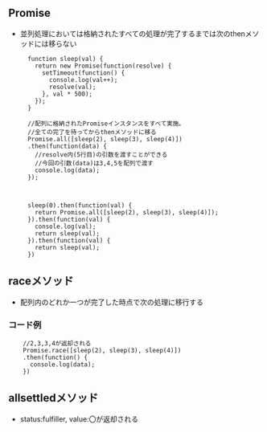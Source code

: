 ## Promise
- 並列処理においては格納されたすべての処理が完了するまでは次のthenメソッドには移らない

        function sleep(val) {
          return new Promise(function(resolve) {
            setTimeout(function() {
              console.log(val++);
              resolve(val);
            }, val * 500);
          });
        }
        
        //配列に格納されたPromiseインスタンスをすべて実施。
        //全ての完了を待ってからthenメソッドに移る
        Promise.all([sleep(2), sleep(3), sleep(4)])
        .then(function(data) {
          //resolve内(5行目)の引数を渡すことができる
          //今回の引数(data)は3,4,5を配列で渡す
          console.log(data);
        });
        
        
        
        sleep(0).then(function(val) {
          return Promise.all([sleep(2), sleep(3), sleep(4)]);
        }).then(function(val) {
          console.log(val);
          return sleep(val);
        }).then(function(val) {
          return sleep(val);
        })


## raceメソッド
- 配列内のどれか一つが完了した時点で次の処理に移行する

### コード例

        //2,3,3,4が返却される
        Promise.race([sleep(2), sleep(3), sleep(4)])
        .then(function() {
          console.log(data);
        })

## allsettledメソッド
- status:fulfiller, value:〇が返却される
